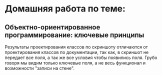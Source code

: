 # Домашняя работа по теме: 
## Объектно-ориентированное программирование: ключевые принципы

Результаты проектирования классов по скриншоту отличаются
от проектирования классов по документации, так как, 
в скриншот не передает все поля, а так же все условия 
чтобы появились поля. Грубо говоря мы видим только ключевые 
поля, а не весь функционал и возможности "записи на стене".



